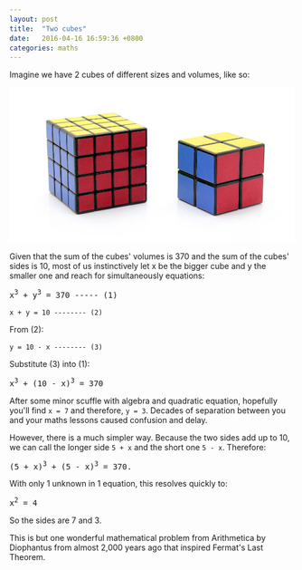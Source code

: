 ```yaml
---
layout: post
title:  "Two cubes"
date:   2016-04-16 16:59:36 +0800
categories: maths
---
```

Imagine we have 2 cubes of different sizes and volumes, like so:

![two cubes](/images/2-cubes.jpg)

Given that the sum of the cubes' volumes is 370 and the sum of the cubes' sides is 10, most of us instinctively let x be the bigger cube and y the smaller one and reach for simultaneously equations:

<div class="highlighter-rouge"><pre class="highlight">
x<sup>3</sup> + y<sup>3</sup> = 370 ----- (1)
</pre></div>

```
x + y = 10 -------- (2)
```

From (2):

```
y = 10 - x -------- (3)
```

Substitute (3) into (1):

<div class="highlighter-rouge"><pre class="highlight">
x<sup>3</sup> + (10 - x)<sup>3</sup> = 370
</pre></div>

After some minor scuffle with algebra and quadratic equation, hopefully you'll find ```x = 7``` and therefore, ```y = 3```. Decades of separation between you and your maths lessons caused confusion and delay.

However, there is a much simpler way. Because the two sides add up to 10, we can call the longer side ```5 + x``` and the short one ```5 - x```. Therefore:

<div class="highlighter-rouge"><pre class="highlight">
(5 + x)<sup>3</sup> + (5 - x)<sup>3</sup> = 370.
</pre></div>

With only 1 unknown in 1 equation, this resolves quickly to:

<div class="highlighter-rouge"><pre class="highlight">
x<sup>2</sup> = 4
</pre></div>

So the sides are 7 and 3.

This is but one wonderful mathematical problem from Arithmetica by Diophantus from almost 2,000 years ago that inspired Fermat's Last Theorem.
